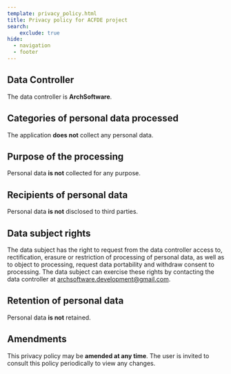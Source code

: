 ```yaml
---
template: privacy_policy.html
title: Privacy policy for ACFDE project
search:
    exclude: true
hide:
  - navigation
  - footer
---
```


## Data Controller

The data controller is **ArchSoftware**.

## Categories of personal data processed

The application **does not** collect any personal data.

## Purpose of the processing

Personal data **is not** collected for any purpose.

## Recipients of personal data

Personal data **is not** disclosed to third parties.

## Data subject rights

The data subject has the right to request from the data controller access to, rectification, erasure or restriction of processing of personal data, as well as to object to processing, request data portability and withdraw consent to processing. The data subject can exercise these rights by contacting the data controller at [archsoftware.development@gmail.com](mailto:archsoftware.development@gmail.com).

## Retention of personal data

Personal data **is not** retained.

## Amendments

This privacy policy may be **amended at any time**. The user is invited to consult this policy periodically to view any changes.

